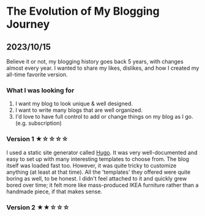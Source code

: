 # The Evolution of My Blogging Journey
## 2023/10/15
Believe it or not, my blogging history goes back 5 years, with changes almost every year. I wanted to share my likes, dislikes, and how I created my all-time favorite version.

### What I was looking for
1. I want my blog to look unique & well designed.
2. I want to write many blogs that are well organized.
3. I'd love to have full control to add or change things on my blog as I go. (e.g. subscription)

### Version 1 ★☆☆☆☆
I used a static site generator called [Hugo](https://gohugo.io/). It was very well-documented and easy to set up with many interesting templates to choose from. The blog itself was loaded fast too. However, it was quite tricky to customize anything (at least at that time). All the 'templates' they offered were quite boring as well, to be honest. I didn't feel attached to it and quickly grew bored over time; it felt more like mass-produced IKEA furniture rather than a handmade piece, if that makes sense.
### Version 2 ★★☆☆☆
